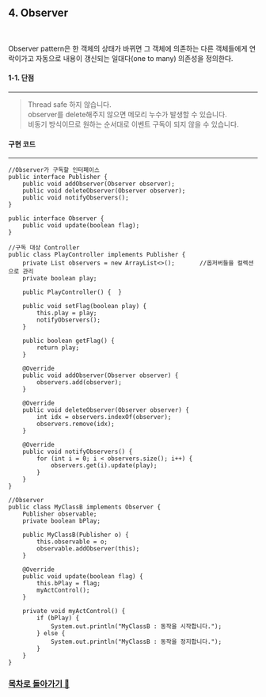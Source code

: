 <h2>4. Observer</h2><br/> 

Observer pattern은 한 객체의 상태가 바뀌면 그 객체에 의존하는 다른 객체들에게 연락이가고 자동으로 내용이 갱신되는 일대다(one to many) 의존성을 정의한다.<br>
<h4>1-1. 단점</h4><hr>
<blockquote>
    Thread safe 하지 않습니다.<br>
    observer를 delete해주지 않으면 메모리 누수가 발생할 수 있습니다.<br>
    비동기 방식이므로 원하는 순서대로 이벤트 구독이 되지 않을 수 있습니다.
</blockquote>

<h4>구현 코드</h4><hr>
<pre><code>//Observer가 구독할 인터페이스
public interface Publisher {
    public void addObserver(Observer observer);
    public void deleteObserver(Observer observer);
    public void notifyObservers();
}<br>
public interface Observer {
    public void update(boolean flag);
}<br>
//구독 대상 Controller
public class PlayController implements Publisher {
    private List<Observer> observers = new ArrayList<>();       //옵저버들을 컬렉션으로 관리
    private boolean play;<br>
    public PlayController() {  }<br>
    public void setFlag(boolean play) {
        this.play = play;
        notifyObservers();
    }<br>
    public boolean getFlag() {
        return play;
    }<br>
    @Override
    public void addObserver(Observer observer) {
        observers.add(observer);
    }<br>
    @Override
    public void deleteObserver(Observer observer) {
        int idx = observers.indexOf(observer);
        observers.remove(idx);
    }<br>
    @Override
    public void notifyObservers() {
        for (int i = 0; i < observers.size(); i++) {
            observers.get(i).update(play);
        }
    }
}<br>
//Observer
public class MyClassB implements Observer {
    Publisher observable;
    private boolean bPlay;<br>
    public MyClassB(Publisher o) {
        this.observable = o;
        observable.addObserver(this);
    }<br>
    @Override
    public void update(boolean flag) {
        this.bPlay = flag;
        myActControl();
    }<br>
    private void myActControl() {
        if (bPlay) {
            System.out.println("MyClassB : 동작을 시작합니다.");
        } else {
            System.out.println("MyClassB : 동작을 정지합니다.");
        }
    }
}</code></pre>
<h3><a href="https://github.com/EungyuCho/Disign_Pattern_Repo">목차로 돌아가기 🏃</a></h3> 